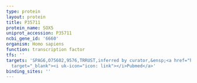 ```yaml
---
type: protein
layout: protein
title: P35711
protein_name: SOX5
uniprot_accession: P35711
ncbi_gene_id: '6660'
organism: Homo sapiens
function: transcription factor
tfs: ''
targets: 'SPAG6,O75602,9576,TRRUST,inferred by curator,&ensp;<a href="https://www.ncbi.nlm.nih.gov/pubmed/?term=20668334%5Buid%5D"
  target="_blank"><i uk-icon="icon: link"></i>Pubmed</a>'
binding_sites: ''
---
```

